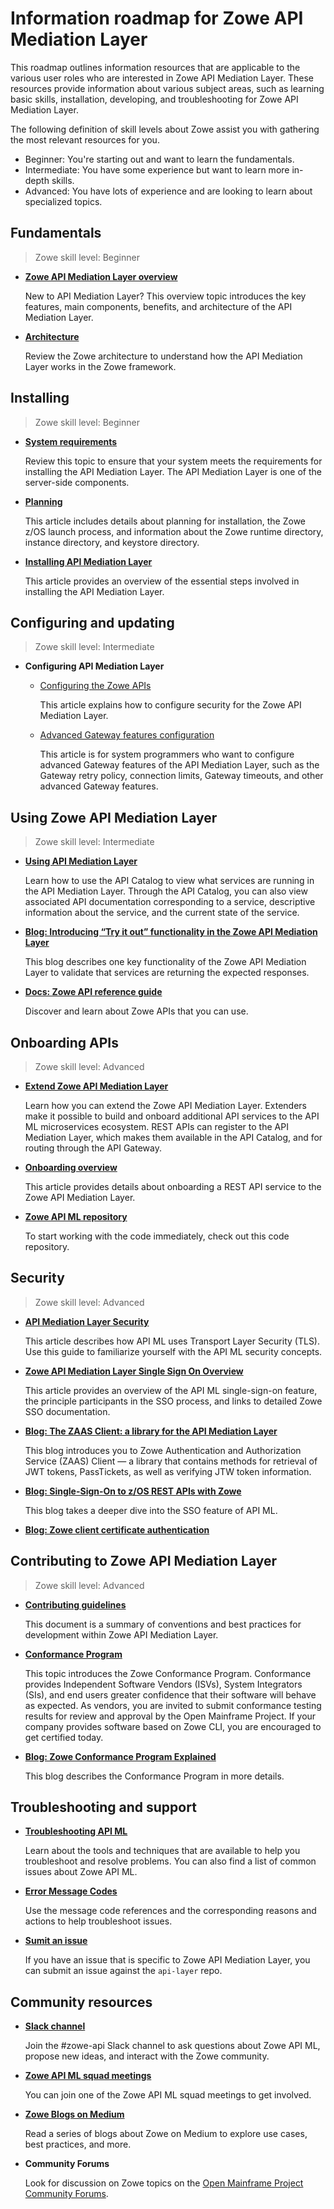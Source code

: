 # Information roadmap for Zowe API Mediation Layer

This roadmap outlines information resources that are applicable to the various user roles who are interested in Zowe API Mediation Layer. These resources provide information about various subject areas, such as learning basic skills, installation, developing, and troubleshooting for Zowe API Mediation Layer.

The following definition of skill levels about Zowe assist you with gathering the most relevant resources for you. 

* Beginner: You're starting out and want to learn the fundamentals.
* Intermediate: You have some experience but want to learn more in-depth skills. 
* Advanced: You have lots of experience and are looking to learn about specialized topics.

## Fundamentals

> Zowe skill level: Beginner

- [**Zowe API Mediation Layer overview**](overview.md#api-mediation-layer)

   New to API Mediation Layer? This overview topic introduces the key features, main components, benefits, and architecture of the API Mediation Layer.

- [**Architecture**](zowe-architecture.md#zowe-architecture)

   Review the Zowe architecture to understand how the API Mediation Layer works in the Zowe framework.

## Installing

> Zowe skill level: Beginner

- [**System requirements**](../user-guide/systemrequirements-zos.md)

   Review this topic to ensure that your system meets the requirements for installing the API Mediation Layer. The API Mediation Layer is one of the server-side components. 

- [**Planning**](../user-guide/installandconfig.md#planning-the-installation-of-zowe-server-components)

  This article includes details about planning for installation, the Zowe z/OS launch process, and information about the Zowe runtime directory, instance directory, and keystore directory.

- [**Installing API Mediation Layer**](../user-guide/install-zos.md#z-os-installation-roadmap)

   This article provides an overview of the essential steps involved in installing the API Mediation Layer.

## Configuring and updating

> Zowe skill level: Intermediate

- **Configuring API Mediation Layer**

   - [Configuring the Zowe APIs](../user-guide/configure-data-sets-jobs-api.md) 

      This article explains how to configure security for the Zowe API Mediation Layer. 

   - [Advanced Gateway features configuration](../user-guide/advanced-apiml-configuration.md)
      
      This article is for system programmers who want to configure advanced Gateway features of the API Mediation Layer, such as the Gateway retry policy, connection limits, Gateway timeouts, and other advanced Gateway features.

## Using Zowe API Mediation Layer

> Zowe skill level: Intermediate

- [**Using API Mediation Layer**](../user-guide/api-mediation/using-api-mediation-layer.md)

   Learn how to use the API Catalog to view what services are running in the API Mediation Layer. Through the API Catalog, you can also view associated API documentation corresponding to a service, descriptive information about the service, and the current state of the service. 

- [**Blog: Introducing “Try it out” functionality in the Zowe API Mediation Layer**](https://medium.com/zowe/introducing-try-it-out-functionality-in-the-zowe-api-mediation-layer-930aa9e947bd) 

   This blog describes one key functionality of the Zowe API Mediation Layer to validate that services are returning the expected responses. 

- [**Docs: Zowe API reference guide**](../appendix/zowe-api-reference.md)

   Discover and learn about Zowe APIs that you can use.

## Onboarding APIs

> Zowe skill level: Advanced

- [**Extend Zowe API Mediation Layer**](../extend/extend-zowe-overview.md#extend-zowe-api-mediation-layer) 

   Learn how you can extend the Zowe API Mediation Layer. Extenders make it possible to build and onboard additional API services to the API ML microservices ecosystem. REST APIs can register to the API Mediation Layer, which makes them available in the API Catalog, and for routing through the API Gateway.

- [**Onboarding overview**](../extend/extend-apiml/onboard-overview.md#prerequisites)

   This article provides details about onboarding a REST API service to the Zowe API Mediation Layer. 

- [**Zowe API ML repository**](https://github.com/zowe/api-layer)

   To start working with the code immediately, check out this code repository. 

## Security

> Zowe skill level: Advanced

- [**API Mediation Layer Security**](../extend/extend-apiml/zowe-api-mediation-layer-security-overview.md)

   This article describes how API ML uses Transport Layer Security (TLS). Use this guide to familiarize yourself with the API ML security concepts.

- [**Zowe API Mediation Layer Single Sign On Overview**](../user-guide/api-mediation-sso)

   This article provides an overview of the API ML single-sign-on feature, the principle participants in the SSO process, and links to detailed Zowe SSO documentation.

- [**Blog: The ZAAS Client: a library for the API Mediation Layer**](https://medium.com/zowe/the-zaas-client-a-library-for-the-api-mediation-layer-822ea2994388)

   This blog introduces you to Zowe Authentication and Authorization Service (ZAAS) Client — a library that contains methods for retrieval of JWT tokens, PassTickets, as well as verifying JTW token information.

- [**Blog: Single-Sign-On to z/OS REST APIs with Zowe**](https://medium.com/zowe/single-sign-on-to-z-os-rest-apis-with-zowe-6e35fd022a95)

   This blog takes a deeper dive into the SSO feature of API ML.
   
- [**Blog: Zowe client certificate authentication**](https://medium.com/zowe/zowe-client-certificate-authentication-5f1c7d4d579)   

## Contributing to Zowe API Mediation Layer

> Zowe skill level: Advanced

- [**Contributing guidelines**](https://github.com/zowe/api-layer/blob/master/CONTRIBUTING.md)

   This document is a summary of conventions and best practices for development within Zowe API Mediation Layer.

- [**Conformance Program**](../extend/zowe-conformance-program.md)
   
  This topic introduces the Zowe Conformance Program. Conformance provides Independent Software Vendors (ISVs), System Integrators (SIs), and end users greater confidence that their software will behave as expected. As vendors, you are invited to submit conformance testing results for review and approval by the Open Mainframe Project. If your company provides software based on Zowe CLI, you are encouraged to get certified today.

- [**Blog: Zowe Conformance Program Explained**](https://medium.com/zowe/zowe-conformance-program-7f1574ade8ea)

   This blog describes the Conformance Program in more details.

## Troubleshooting and support

- [**Troubleshooting API ML**](../troubleshoot/troubleshoot-apiml.md)

   Learn about the tools and techniques that are available to help you troubleshoot and resolve problems. You can also find a list of common issues about Zowe API ML. 

- [**Error Message Codes**](../troubleshoot/troubleshoot-apiml-error-codes.md) 

   Use the message code references and the corresponding reasons and actions to help troubleshoot issues.

- [**Sumit an issue**](https://github.com/zowe/api-layer/issues)

   If you have an issue that is specific to Zowe API Mediation Layer, you can submit an issue against the `api-layer` repo.

## Community resources 

- [**Slack channel**](https://openmainframeproject.slack.com/)
   
   Join the #zowe-api Slack channel to ask questions about Zowe API ML, propose new ideas, and interact with the Zowe community. 

- [**Zowe API ML squad meetings**](https://lists.openmainframeproject.org/g/zowe-dev/calendar)

   You can join one of the Zowe API ML squad meetings to get involved.

- [**Zowe Blogs on Medium**](https://medium.com/zowe) 

   Read a series of blogs about Zowe on Medium to explore use cases, best practices, and more. 

- **Community Forums**

   Look for discussion on Zowe topics on the [Open Mainframe Project Community Forums](https://community.openmainframeproject.org/c/zowe).






